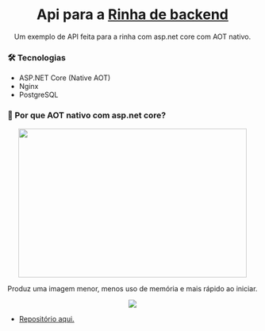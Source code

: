 <h1 align="center">Api para a <a href="https://github.com/zanfranceschi/rinha-de-backend-2024-q1/">Rinha de backend</a></h1>

<p align="center">Um exemplo de API feita para a rinha com asp.net core com AOT nativo. </p>

### 🛠 Tecnologias

- ASP.NET Core (Native AOT)
- Nginx
- PostgreSQL

### 🧐 Por que AOT nativo com asp.net core?


<p align="center">
  <img width="460" height="300" src="https://github.com/bcaua321/ApiRinhaBackend/assets/67557512/8b7502f5-2844-4c91-ad47-6d901d89be1f">
</p>
<p align="center">Produz uma imagem menor, menos uso de memória e mais rápido ao iniciar.</p>

<p align="center">
  <img src="https://github.com/bcaua321/ApiRinhaBackend/assets/67557512/86e92229-730c-4705-a4f4-8a3d4ee00b9b">
</p>

- <a href="https://github.com/bcaua321/ApiRinhaBackend/">Repositório aqui.</a>
